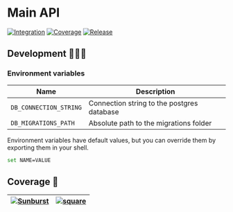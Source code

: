 # Main API

[![Integration](https://github.com/upb-code-labs/main-api/actions/workflows/integration.yaml/badge.svg?branch=dev)](https://github.com/upb-code-labs/main-api/actions/workflows/integration.yaml)
[![Coverage](https://github.com/upb-code-labs/main-api/actions/workflows/coverage.yaml/badge.svg)](https://github.com/upb-code-labs/main-api/actions/workflows/coverage.yaml)
[![Release](https://github.com/upb-code-labs/main-api/actions/workflows/release.yaml/badge.svg)](https://github.com/upb-code-labs/main-api/actions/workflows/release.yaml)

## Development 🧑🏻‍💻

### Environment variables

| Name                   | Description                                |
| ---------------------- | ------------------------------------------ |
| `DB_CONNECTION_STRING` | Connection string to the postgres database |
| `DB_MIGRATIONS_PATH`   | Absolute path to the migrations folder     |

Environment variables have default values, but you can override them by exporting them in your shell.

```bash
set NAME=VALUE
```

## Coverage 🧪

| [![Sunburst](https://codecov.io/gh/upb-code-labs/main-api/graphs/sunburst.svg?token=Q9QHF616RS)](https://app.codecov.io/gh/upb-code-labs/main-api) | [![square](https://codecov.io/gh/upb-code-labs/main-api/graphs/tree.svg?token=Q9QHF616RS)](https://app.codecov.io/gh/upb-code-labs/main-api) |
| -------------------------------------------------------------------------------------------------------------------------------------------------- | -------------------------------------------------------------------------------------------------------------------------------------------- |
